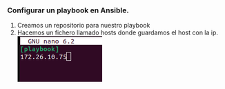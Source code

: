 ### Configurar un playbook en Ansible.
1. Creamos un repositorio para nuestro playbook
2. Hacemos un fichero llamado hosts donde guardamos el host con la ip.
![hosts](/imagenes/hosts.png)
